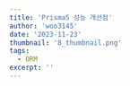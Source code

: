 ```yaml
---
title: 'Prisma5 성능 개선점'
author: 'woo3145'
date: '2023-11-23'
thumbnail: '8_thumbnail.png'
tags:
  - ORM
excerpt: ''
---
```

